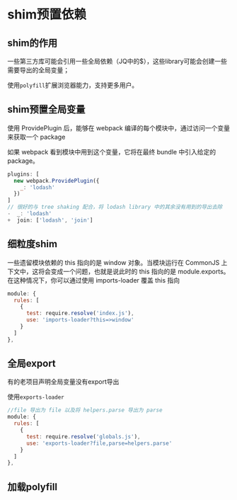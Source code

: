 # shim预置依赖

## shim的作用

一些第三方库可能会引用一些全局依赖（JQ中的$），这些library可能会创建一些需要导出的全局变量；

使用`polyfill`扩展浏览器能力，支持更多用户。

## shim预置全局变量

使用 ProvidePlugin 后，能够在 webpack 编译的每个模块中，通过访问一个变量来获取一个 package

如果 webpack 看到模块中用到这个变量，它将在最终 bundle 中引入给定的 package。

```js
plugins: [
  new webpack.ProvidePlugin({
    _: 'lodash'
  })
]
// 很好的与 tree shaking 配合，将 lodash library 中的其余没有用到的导出去除
-  _: 'lodash'
+  join: ['lodash', 'join']
```

## 细粒度shim

一些遗留模块依赖的 this 指向的是 window 对象。当模块运行在 CommonJS 上下文中，这将会变成一个问题，也就是说此时的 this 指向的是 module.exports。在这种情况下，你可以通过使用 imports-loader 覆盖 this 指向

```js
module: {
  rules: [
    {
      test: require.resolve('index.js'),
      use: 'imports-loader?this=>window'
    }
  ]
},
```

## 全局export

有的老项目声明全局变量没有export导出

使用`exports-loader`

```js
//file 导出为 file 以及将 helpers.parse 导出为 parse
module: {
  rules: [
    {
      test: require.resolve('globals.js'),
      use: 'exports-loader?file,parse=helpers.parse'
    }
  ]
},

```

## 加载polyfill
